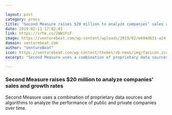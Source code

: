 ```yaml
---

layout: post
category: press
title: "Second Measure raises $20 million to analyze companies’ sales and growth rates"
date: 2019-02-11 17:02:01
link: https://vrhk.co/2WW1FcF
image: https://venturebeat.com/wp-content/uploads/2019/02/e694d631-a24f-4e1f-85b9-40f1cc897335.png?w=1200&strip=all
domain: venturebeat.com
author: "VentureBeat"
icon: https://venturebeat.com/wp-content/themes/vb-news/img/favicon.ico
excerpt: "Second Measure uses a combination of proprietary data sources and algorithms to analyze the performance of public and private companies over time."

---
```


### Second Measure raises $20 million to analyze companies’ sales and growth rates

Second Measure uses a combination of proprietary data sources and algorithms to analyze the performance of public and private companies over time.